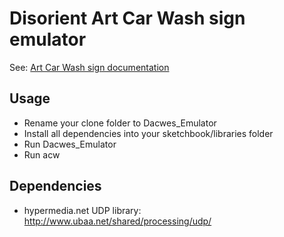 Disorient Art Car Wash sign emulator
====================================

See: [Art Car Wash sign documentation](http://wiki.disorient.info/index.php?title=ACW_Sign)

Usage
-----

- Rename your clone folder to Dacwes_Emulator
- Install all dependencies into your sketchbook/libraries folder
- Run Dacwes_Emulator
- Run acw

Dependencies
------------

- hypermedia.net UDP library: http://www.ubaa.net/shared/processing/udp/
